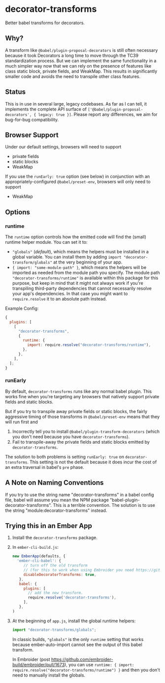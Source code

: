 # decorator-transforms

Better babel transforms for decorators.

## Why?

A transform like `@babel/plugin-proposal-decorators` is still often necessary because it took Decorators a long time to move through the TC39 standardization process. But we can implement the same functionality in a much simpler way now that we can rely on the presence of features like class static block, private fields, and WeakMap. This results in significantly smaller code and avoids the need to transpile other class features.

## Status

This is in use in several large, legacy codebases. As far as I can tell, it implements the complete API surface of `['@babel/plugin-proposal-decorators', { legacy: true }]`. Please report any differences, we aim for bug-for-bug compatibility.

## Browser Support

Under our default settings, browsers will need to support

- private fields
- static blocks
- WeakMap

If you use the `runEarly: true` option (see below) in conjunction with an appropriately-configured `@babel/preset-env`, browsers will only need to support

- WeakMap

## Options

### runtime

The `runtime` option controls how the emitted code will find the (small) runtime helper module. You can set it to:

- `"globals"` (_default_), which means the helpers must be installed in a global variable.
  You can install them by adding `import "decorator-transform/globals"` at the
  very beginning of your app.
- `{ import: "some-module-path" }`, which means the helpers will be imported as needed from the module path you specify. The module path `"decorator-transforms/runtime"` is available within this package for this purpose, but keep in mind that it might not always work if you're transpiling third-party dependencies that cannot necessarily resolve your app's dependencies. In that case you might want to `require.resolve` it to an absolute path instead.

Example Config:

```js
{
  plugins: [
    [
      "decorator-transforms",
      {
        runtime: {
          import: require.resolve("decorator-transforms/runtime"),
        },
      },
    ],
  ];
}
```

### runEarly

By default, `decorator-transforms` runs like any normal babel plugin. This works fine when you're targeting any browsers that natively support private fields and static blocks.

But if you try to transpile away private fields or static blocks, the fairly aggressive timing of those transforms in `@babel/preset-env` means that they will run first and

1.  Incorrectly tell you to install `@babel/plugin-transform-decorators` (which you don't need because you have `decorator-transforms`).
2.  Fail to transpile-away the private fields and static blocks emitted by `decorator-transforms`.

The solution to both problems is setting `runEarly: true` on `decorator-transforms`. This setting is not the default because it does incur the cost of an extra traversal in babel's `pre` phase.

## A Note on Naming Conventions

If you try to use the string name "decorator-transforms" in a babel config file, babel will assume you mean the NPM package "babel-plugin-decorator-transforms". This is a terrible convention. The solution is to use the string "module:decorator-transforms" instead.

## Trying this in an Ember App

1. Install the `decorator-transforms` package.
2. In `ember-cli-build.js`:

   ```js
   new EmberApp(defaults, {
     'ember-cli-babel': {
        // turn off the old transform
        // (for this to work when using Embroider you need https://github.com/embroider-build/embroider/pull/1673)
        disableDecoratorTransforms: true,
      },
      babel: {
        plugins: [
          // add the new transform.
          require.resolve('decorator-transforms'),
        ],
      },
   )
   ```

3. At the beginning of `app.js`, install the global runtime helpers:

   ```js
   import "decorator-transforms/globals";
   ```

   In classic builds, `"globals"` is the only `runtime` setting that works because ember-auto-import cannot see the output of this babel transform.

   In Embroider (post https://github.com/embroider-build/embroider/pull/1673), you can use `runtime: { import: require.resolve("decorator-transforms/runtime") }` and then you don't need to manually install the globals.
